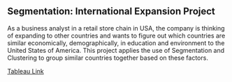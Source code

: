 ## Segmentation: International Expansion Project

As a business analyst in a retail store chain in USA, the company is thinking of expanding to other countries and wants to figure out which countries are similar economically, demographically, in education and environment to the United States of America.
This project applies the use of Segmentation and Clustering to group similar countries together based on these factors. 

[Tableau Link](https://public.tableau.com/app/profile/margaret.awojide/viz/SegmentationProject_16560714846690/Sheet1?publish=yes)
